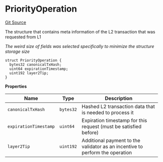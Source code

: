 # PriorityOperation
[Git Source](https://github.com/matter-labs/zksync-contracts/blob/c6e73735b89a4b474234f6471e326125c9069f15/contracts/l1-contracts/state-transition/libraries/PriorityQueue.sol)

The structure that contains meta information of the L2 transaction that was requested from L1

*The weird size of fields was selected specifically to minimize the structure storage size*


```solidity
struct PriorityOperation {
  bytes32 canonicalTxHash;
  uint64 expirationTimestamp;
  uint192 layer2Tip;
}
```

**Properties**

|Name|Type|Description|
|----|----|-----------|
|`canonicalTxHash`|`bytes32`|Hashed L2 transaction data that is needed to process it|
|`expirationTimestamp`|`uint64`|Expiration timestamp for this request (must be satisfied before)|
|`layer2Tip`|`uint192`|Additional payment to the validator as an incentive to perform the operation|

